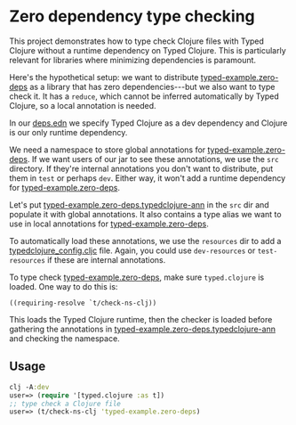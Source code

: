 # Zero dependency type checking

This project demonstrates how to type check Clojure files with Typed Clojure
without a runtime dependency on Typed Clojure. This is particularly relevant for libraries
where minimizing dependencies is paramount.

Here's the hypothetical setup: we want to distribute [typed-example.zero-deps](src/typed_example/zero_deps.cljc)
as a library that has zero dependencies---but we also want to type check it. It has a `reduce`, which cannot be inferred
automatically by Typed Clojure, so a local annotation is needed.

In our [deps.edn](deps.edn) we specify Typed Clojure as a dev dependency and Clojure is our only runtime dependency.

We need a namespace to store global annotations for [typed-example.zero-deps](src/typed_example/zero_deps.cljc).
If we want users of our jar to see these annotations, we use the `src` directory.
If they're internal annotations you don't want to distribute, put them in `test` or
perhaps `dev`. Either way, it won't add a runtime dependency for [typed-example.zero-deps](src/typed_example/zero_deps.cljc).

Let's put [typed-example.zero-deps.typedclojure-ann](src/typed_example/zero_deps/typedclojure_ann.cljc) in the `src` dir
and populate it with global annotations. It also contains a type alias we want to use in local annotations for [typed-example.zero-deps](src/typed_example/zero_deps.cljc).

To automatically load these annotations, we use the `resources` dir to add a [typedclojure_config.cljc](resources/typedclojure_config.cljc) file.
Again, you could use `dev-resources` or `test-resources` if these are internal annotations.

To type check [typed-example.zero-deps](src/typed_example/zero_deps.cljc), make sure `typed.clojure` is loaded.
One way to do this is:
```
((requiring-resolve `t/check-ns-clj))
```
This loads the Typed Clojure runtime, then the
checker is loaded before gathering the annotations in [typed-example.zero-deps.typedclojure-ann](src/typed_example/zero_deps/typedclojure_ann.cljc)
and checking the namespace.

## Usage

```clojure
clj -A:dev
user=> (require '[typed.clojure :as t])
;; type check a Clojure file
user=> (t/check-ns-clj 'typed-example.zero-deps)
```
